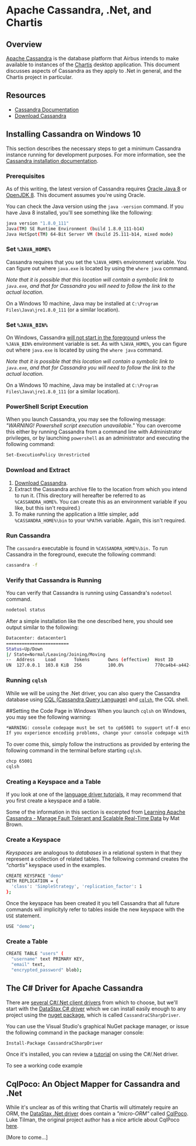 # Apache Cassandra, .Net, and Chartis

## Overview
[Apache Cassandra](<http://cassandra.apache.org/doc/latest/>) is the database platform that Airbus intends to make available to instances of the [Chartis](<https://github.com/Geo-Comm/Chartis>) desktop application.  This document discusses aspects of Cassandra as they apply to .Net in general, and the Chartis project in particular.

## Resources
- [Cassandra Documentation](<http://cassandra.apache.org/doc/latest/>)
- [Download Cassandra](<http://cassandra.apache.org/download/>)

## Installing Cassandra on Windows 10

This section describes the necessary steps to get a minimum Cassandra instance running for development purposes.  For more information, see the [Cassandra installation documentation](<http://cassandra.apache.org/doc/latest/getting_started/installing.html>).

### Prerequisites
As of this writing, the latest version of Cassandra requires [Oracle Java 8](
<http://www.oracle.com/technetwork/java/javase/downloads/index.html>) or [OpenJDK 8](<http://openjdk.java.net/>).  This document assumes you're using Oracle.

You can check the Java version using the `java -version` command.  If you have Java 8 installed, you'll see something like the following:

```sh
java version "1.8.0_111"
Java(TM) SE Runtime Environment (build 1.8.0_111-b14)
Java HotSpot(TM) 64-Bit Server VM (build 25.111-b14, mixed mode)
```

### Set `%JAVA_HOME%`
Cassandra requires that you set the `%JAVA_HOME%` environment variable.  You can figure out where `java.exe` is located by using the `where java` command.  

*Note that it is possible that this location will contain a symbolic link to `java.exe`, and that for Cassandra you will need to follow the link to the actual location.*

On a Windows 10 machine, Java may be installed at `C:\Program Files\Java\jre1.8.0_111` (or a similar location).

### Set `%JAVA_BIN%`
On Windows, Cassandra [will not start in the foreground](<http://stackoverflow.com/questions/32879568/cassandra-2-2-1-will-not-start-using-cassandra-f>) unless the `%JAVA_BIN%` environment variable is set.  As with `%JAVA_HOME%`, you can figure out where `java.exe` is located by using the `where java` command.

*Note that it is possible that this location will contain a symbolic link to `java.exe`, and that for Cassandra you will need to follow the link to the actual location.*

On a Windows 10 machine, Java may be installed at `C:\Program Files\Java\jre1.8.0_111` (or a similar location).

### PowerShell Script Execution
When you launch Cassandra, you may see the following message: *"WARNING! Powershell script execution unavailable."*  You can overcome this either by running Cassandra from a command line with Administrator privileges, or by launching `powershell` as an administrator and executing the following command:

```sh
Set-ExecutionPolicy Unrestricted
```

### Download and Extract
1. [Download Cassandra](<http://cassandra.apache.org/download/>).
2. Extract the Cassandra archive file to the location from which you intend to run it.  (This directory will hereafter be referred to as `%CASSANDRA_HOME%`.  You can create this as an environment variable if you like, but this isn't required.)
3. To make running the application a little simpler, add `%CASSANDRA_HOME%\bin` to your `%PATH%` variable.  Again, this isn't required.

### Run Cassandra
The `cassandra` executable is found in `%CASSANDRA_HOME%\bin.`  To run Cassandra in the foreground, execute the following command:

```sh
cassandra -f
```

### Verify that Cassandra is Running
You can verify that Cassandra is running using Cassandra's `nodetool` command.

```sh
nodetool status
```

After a simple installation like the one described here, you should see output similar to the following:

```sh
Datacenter: datacenter1
========================
Status=Up/Down
|/ State=Normal/Leaving/Joining/Moving
--  Address    Load       Tokens       Owns (effective)  Host ID                               Rack
UN  127.0.0.1  103.8 KiB  256          100.0%            770ca4b4-a442-427c-8860-bfa7f01fecc7  rack1
```

### Running `cqlsh`

While we will be using the .Net driver, you can also query the Cassandra database using [CQL (Cassandra Query Language)](http://cassandra.apache.org/doc/latest/cql/index.html) and [`cqlsh`](<http://cassandra.apache.org/doc/latest/tools/cqlsh.html>), the CQL shell.

##Setting the Code Page in Windows
When you launch `cqlsh` on Windows, you may see the following warning: 

```sh
*WARNING: console codepage must be set to cp65001 to support utf-8 encoding on Windows platforms.
If you experience encoding problems, change your console codepage with 'chcp 65001' before starting cqlsh.* 
```

To over come this, simply follow the instructions as provided by entering the following command in the terminal before starting `cqlsh`.

```sh
chcp 65001
cqlsh
```

### Creating a Keyspace and a Table

If you look at one of the [language driver tutorials](<https://academy.datastax.com/resources/getting-started-apache-cassandra-and-c-net>), it may recommend that you first create a keyspace and a table.

Some of the information in this section is excerpted from [Learning Apache Cassandra - Manage Fault Tolerant and Scalable Real-Time Data](<https://www.amazon.com/dp/B00U1D9WSC/ref=dp-kindle-redirect?_encoding=UTF8&btkr=1>) by Mat Brown.

### Create a Keyspace
*Keyspaces* are analogous to *databases* in a relational system in that they represent a collection of related tables.  The following command creates the *"chartis"* keyspace used in the examples.

```sh
CREATE KEYSPACE "demo"
WITH REPLICATION = {
  'class': 'SimpleStrategy', 'replication_factor': 1
};
```

Once the keyspace has been created it you tell Cassandra that all future commands will implicityly refer to tables inside the new keyspace with the `USE` statement.

```sh
USE "demo";
```

### Create a Table

```sh
CREATE TABLE "users" (
  "username" text PRIMARY KEY,
  "email" text,
  "encrypted_password" blob);
```


## The C# Driver for Apache Cassandra

There are [several C#/.Net client drivers](<http://cassandra.apache.org/doc/latest/getting_started/drivers.html>) from which to choose, but we'll start with the [DataStax C# driver](<http://datastax.github.io/csharp-driver/>) which we can install easily enough to any project using the [nuget package](<https://www.nuget.org/packages/CassandraCSharpDriver/>), which is called `CassandraCSharpDriver`.

You can use the Visual Studio's graphical NuGet package manager, or issue the following command in the package manager console:

```sh
Install-Package CassandraCSharpDriver
```

Once it's installed, you can review a [tutorial](<https://academy.datastax.com/resources/getting-started-apache-cassandra-and-c-net>) on using the C#/.Net driver.

To see a working code example

## CqlPoco: An Object Mapper for Cassandra and .Net

While it's unclear as of this writing that Chartis will ultimately require an ORM, the [DataStax .Net driver](<http://cassandra.apache.org/doc/latest/getting_started/drivers.html>) does contain a *"micro-ORM"* called [CqlPoco](https://github.com/LukeTillman/cqlpoco).  Luke Tilman, the original project author has a nice article about CqlPoco [here](<http://www.luketillman.com/introducing-cqlpoco-an-object-mapper-for-cassandra-and-net/>).

[More to come...]

